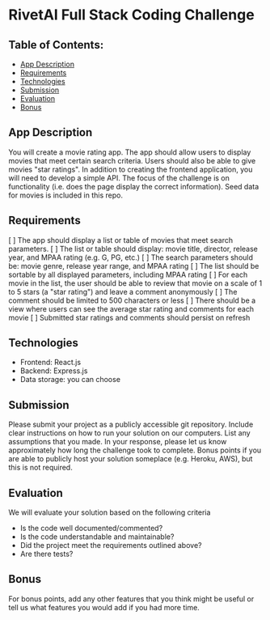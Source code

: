 # RivetAI Full Stack Coding Challenge

## Table of Contents:
- [App Description](#app-description)
- [Requirements](#requirements)
- [Technologies](#technologies)
- [Submission](#submission)
- [Evaluation](#evaluation)
- [Bonus](#bonus)

## App Description
You will create a movie rating app. The app should allow users to display movies that meet certain search criteria. Users should also be able to give movies "star ratings". In addition to creating the frontend application, you will need to develop a simple API. The focus of the challenge is on functionality (i.e. does the page display the correct information). Seed data for movies is included in this repo.

## Requirements

[ ] The app should display a list or table of movies that meet search parameters.
  [ ] The list or table should display: movie title, director, release year, and MPAA rating (e.g. G, PG, etc.)
  [ ] The search parameters should be: movie genre, release year range, and MPAA rating
[ ] The list should be sortable by all displayed parameters, including MPAA rating
[ ] For each movie in the list, the user should be able to review that movie on a scale of 1 to 5 stars (a "star rating") and leave a comment anonymously
  [ ] The comment should be limited to 500 characters or less
[ ] There should be a view where users can see the average star rating and comments for each movie
[ ] Submitted star ratings and comments should persist on refresh

## Technologies
- Frontend: React.js
- Backend: Express.js
- Data storage: you can choose

## Submission
Please submit your project as a publicly accessible git repository. Include clear instructions on how to run your solution on our computers. List any assumptions that you made. In your response, please let us know approximately how long the challenge took to complete. Bonus points if you are able to publicly host your solution someplace (e.g. Heroku, AWS), but this is not required.

## Evaluation
We will evaluate your solution based on the following criteria
- Is the code well documented/commented?
- Is the code understandable and maintainable?
- Did the project meet the requirements outlined above?
- Are there tests?

## Bonus
For bonus points, add any other features that you think might be useful or tell us what features you would add if you had more time.